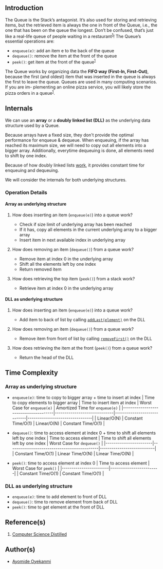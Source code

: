 ## Introduction
The Queue is the Stack’s antagonist. It’s also used for storing and retrieving items, but the retrieved item is always the one in front of the Queue, i.e., the one that has been on the queue the longest. Don’t be confused, that’s just like a real-life queue of people waiting in a restaurant<sup>[1](https://github.com/oyekanmiayo/data-structures-all-langs/tree/main/stack#references)</sup>! The Queue’s essential operations are:
* `enqueue(e)`: add an item e to the back of the queue
* `dequeue()`: remove the item at the front of the queue
* `peek()`: get item at the front of the queue<sup>[1](https://github.com/oyekanmiayo/data-structures-all-langs/tree/main/stack#references)</sup>

The Queue works by organizing data the **FIFO way (First-In, First-Out)**, because the first (and oldest) item that was inserted in the queue is always the first to leave the queue. Queues are used in many computing scenarios. If you are im- plementing an online pizza service, you will likely store the pizza orders in a queue<sup>[1](https://github.com/oyekanmiayo/data-structures-all-langs/tree/main/stack#references)</sup>.

## Internals
We can use an **array** or a **doubly linked list (DLL)** as the underlying data structure used by a Queue. 

Because arrays have a fixed size, they don't provide the optimal performance for enqueue & dequeue. When enqueuing, if the array has reached its maximum size, we will need to copy out all elements into a bigger array. Additionally, everytime dequeuing is done, all elements need to shift by one index. 

Because of how doubly linked lists [work](https://github.com/oyekanmiayo/data-structures-all-langs/tree/main/linkedlist/doubly), it provides constant time for enqueuing and dequeuing. 

We will consider the internals for both underlying structures.

### Operation Details

#### Array as underlying structure
1. How does inserting an item (`enqueue(e)`) into a queue work?
    * Check if size limit of underlying array has been reached
    * If it has, copy all elements in the current underlying array to a bigger array
    * Insert item in next available index in underlying array

2. How does removing an item (`dequeue()`) from a queue work?
    * Remove item at index 0 in the underlying array 
    * Shift all the elements left by one index
    * Return removed item 

3. How does retrieving the top item (`peek()`) from a stack work?
    * Retrieve item at index 0 in the underlying array 

#### DLL as underlying structure
1. How does inserting an item (`enqueue(e)`) into a queue work?
    * Add item to back of list by calling [`addLast(element)`](https://github.com/oyekanmiayo/data-structures-all-langs/blob/main/linkedlist/doubly/java/DoublyLinkedList.java#L63) on the DLL

2. How does removing an item (`dequeue()`) from a queue work?
    * Remove item from front of list by calling [`removeFirst()`](https://github.com/oyekanmiayo/data-structures-all-langs/blob/main/linkedlist/doubly/java/DoublyLinkedList.java#L136) on the DLL

3. How does retrieving the item at the front (`peek()`) from a queue work?
    * Return the head of the DLL

## Time Complexity

### Array as underlying structure
* `enqueue(e)`: time to copy to bigger array + time to insert at index
    | Time to copy elements to bigger array | Time to insert item at index | Worst Case for `enqueue(e)` | Amortized Time for `enqueue(e)` |
    |---------------------------------------|------------------------------|-----------------------------|---------------------------------|
    | Linear/O(N)                           | Constant Time/O(1)           | Linear/O(N)                 | Constant Time/O(1)              |
  

* `dequeue()`: time to access element at index 0 + time to shift all elements left by one index
    | Time to access element | Time to shift all elements left by one index | Worst Case for `dequeue()` |
    |------------------------|----------------------------------------------|----------------------------|
    | Constant Time/O(1)     | Linear Time/O(N)                             | Linear Time/O(N)           |

* `peek()`: time to access element at index 0
    | Time to access element | Worst Case for `peek()` |
    |------------------------|-------------------------|
    | Constant Time/O(1)     | Constant Time/O(1)      |

### DLL as underlying structure
* `enqueue(e)`: time to add element to front of DLL
* `dequeue()`: time to remove element from back of DLL
* `peek()`: time to get element at the front of DLL

## Reference(s)
1. [Computer Science Distilled](https://www.amazon.co.uk/Computer-Science-Distilled-Computational-Problems/dp/0997316020/ref=sr_1_1?adgrpid=52658140545&dchild=1&gclid=Cj0KCQjw8fr7BRDSARIsAK0Qqr6bz1aEFd_X517mpcZBAGaDJaeg-WARxB6mwEMMtupTPnTGI0a-1SIaAmH5EALw_wcB&hvadid=259122221401&hvdev=c&hvlocint=9041110&hvlocphy=1010294&hvnetw=g&hvqmt=e&hvrand=6311385300851562426&hvtargid=kwd-297429021778&hydadcr=17613_1817768&keywords=computer+science+distilled&qid=1602170396&sr=8-1&tag=googhydr-21)

## Author(s)
* [Ayomide Oyekanmi](https://github.com/oyekanmiayo)

